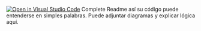 [![Open in Visual Studio Code](https://classroom.github.com/assets/open-in-vscode-2e0aaae1b6195c2367325f4f02e2d04e9abb55f0b24a779b69b11b9e10269abc.svg)](https://classroom.github.com/online_ide?assignment_repo_id=15505669&assignment_repo_type=AssignmentRepo)
Complete Readme así su código puede entenderse en simples palabras. Puede adjuntar diagramas y explicar lógica aquí. 
